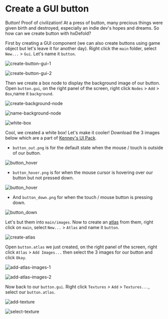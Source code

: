 # Create a GUI button

Button! Proof of civilization! At a press of button, many precious things were given birth and destroyed, especially an indie dev's hopes and dreams. So how can we create button with hxDefold?

First by creating a GUI component (we can also create buttons using game object but let's leave it for another day). Right click the `main` folder, select `New...` > `Gui`. Let's name it `button`.

![create-button-gui-1](./tut-images/create-button-gui-1.png)

![create-button-gui-2](./tut-images/create-button-gui-2.png)

Then we create a box node to display the background image of our button. Open `button.gui`, on the right panel of the screen, right click `Nodes` > `Add` > `Box`,name it `background`.

![create-background-node](./tut-images/create-background-node.png)

![name-background-node](./tut-images/name-background-node.png)

![white-box](./tut-images/white-box.png)

Cool, we created a white box! Let's make it cooler! Download the 3 images below which are a part of [Kenney's UI Pack](https://www.kenney.nl/assets/ui-pack).

- `button_out.png` is for the default state when the mouse / touch is outside of our button.

![button_hover](./main/images/button_out.png)

- `button_hover.png` is for when the mouse cursor is hovering over our button but not pressed down.

![button_hover](./main/images/button_hover.png)

- And `button_down.png` for when the touch / mouse button is pressing down.

![button_down](./main/images/button_down.png)

Let's but them into `main/images`. Now to create an [atlas](https://defold.com/manuals/atlas/) from them, right click on `main`, select `New...` > `Atlas` and name it `button`.

![create-atlas](./tut-images/create-atlas.png)

Open `button.atlas` we just created, on the right panel of the screen, right click `Atlas` > `Add Images...` then select the 3 images for our button and click `Okay`.

![add-atlas-images-1](./tut-images/add-atlas-images-1.png)

![add-atlas-images-2](./tut-images/add-atlas-images-2.png)

Now back to our `button.gui`. Right click `Textures` > `Add` > `Textures...`, select our `button.atlas`.

![add-texture](./tut-images/add-texture.png)

![select-texture](./tut-images/select-texture.png)

